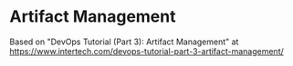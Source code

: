 # Artifact Management

Based on "DevOps Tutorial (Part 3): Artifact Management" at https://www.intertech.com/devops-tutorial-part-3-artifact-management/
